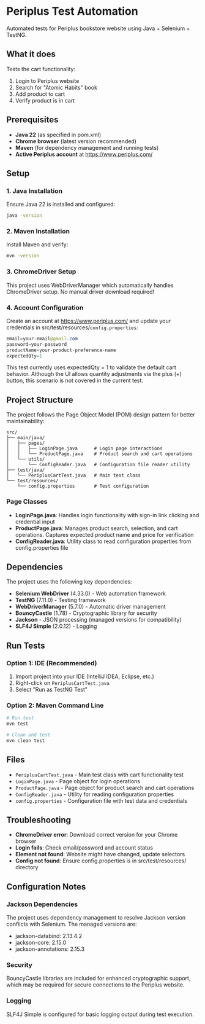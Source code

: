 # Periplus Test Automation
Automated tests for Periplus bookstore website using Java + Selenium + TestNG.

## What it does
Tests the cart functionality:
1. Login to Periplus website
2. Search for "Atomic Habits" book
3. Add product to cart
4. Verify product is in cart

## Prerequisites
- **Java 22** (as specified in pom.xml)
- **Chrome browser** (latest version recommended)
- **Maven** (for dependency management and running tests)
- **Active Periplus account** at https://www.periplus.com/

## Setup
### 1. Java Installation
Ensure Java 22 is installed and configured:
```bash
java -version
```

### 2. Maven Installation
Install Maven and verify:
```bash
mvn -version
```

### 3. ChromeDriver Setup
This project uses WebDriverManager which automatically handles ChromeDriver setup. No manual driver download required!

### 4. Account Configuration
Create an account at https://www.periplus.com/ and update your credentials in src/test/resources/`config.properties`:
```java
email=your-email@gmail.com
password=your-password
productName=your-product-preference-name
expectedQty=1
```
This test currently uses expectedQty = 1 to validate the default cart behavior. Although the UI allows quantity adjustments via the plus (+) button, this scenario is not covered in the current test.

## Project Structure
The project follows the Page Object Model (POM) design pattern for better maintainability:

```
src/
├── main/java/
│   ├── pages/
│   │   ├── LoginPage.java      # Login page interactions
│   │   └── ProductPage.java    # Product search and cart operations
│   └── utils/
│       └── ConfigReader.java   # Configuration file reader utility
├── test/java/
│   └── PeriplusCartTest.java   # Main test class
└── test/resources/
    └── config.properties       # Test configuration
```

### Page Classes
- **LoginPage.java**: Handles login functionality with sign-in link clicking and credential input
- **ProductPage.java**: Manages product search, selection, and cart operations. Captures expected product name and price for verification
- **ConfigReader.java**: Utility class to read configuration properties from config.properties file

## Dependencies
The project uses the following key dependencies:
- **Selenium WebDriver** (4.33.0) - Web automation framework
- **TestNG** (7.11.0) - Testing framework
- **WebDriverManager** (5.7.0) - Automatic driver management
- **BouncyCastle** (1.78) - Cryptographic library for security
- **Jackson** - JSON processing (managed versions for compatibility)
- **SLF4J Simple** (2.0.12) - Logging

## Run Tests
### Option 1: IDE (Recommended)
1. Import project into your IDE (IntelliJ IDEA, Eclipse, etc.)
2. Right-click on `PeriplusCartTest.java`
3. Select "Run as TestNG Test"

### Option 2: Maven Command Line
```bash
# Run test
mvn test

# Clean and test
mvn clean test
```

## Files
- `PeriplusCartTest.java` - Main test class with cart functionality test
- `LoginPage.java` - Page object for login operations
- `ProductPage.java` - Page object for product search and cart operations
- `ConfigReader.java` - Utility for reading configuration properties
- `config.properties` - Configuration file with test data and credentials

## Troubleshooting
- **ChromeDriver error**: Download correct version for your Chrome browser
- **Login fails**: Check email/password and account status
- **Element not found**: Website might have changed, update selectors
- **Config not found**: Ensure config.properties is in src/test/resources/ directory

## Configuration Notes
### Jackson Dependencies
The project uses dependency management to resolve Jackson version conflicts with Selenium. The managed versions are:
- jackson-databind: 2.13.4.2
- jackson-core: 2.15.0
- jackson-annotations: 2.15.3

### Security
BouncyCastle libraries are included for enhanced cryptographic support, which may be required for secure connections to the Periplus website.

### Logging
SLF4J Simple is configured for basic logging output during test execution.
